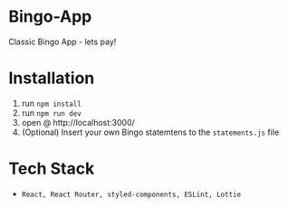 # Bingo-App

Classic Bingo App - lets pay!

# Installation

1. run `npm install`
2. run `npm run dev`
3. open @ http://localhost:3000/
4. (Optional) Insert your own Bingo statemtens to the `statements.js` file


# Tech Stack
- `React, React Router, styled-components, ESLint, Lottie`
